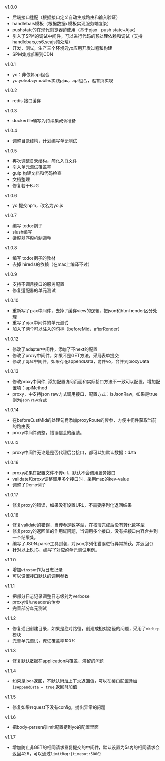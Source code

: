 v1.0.0

* 后端接口适配（根据接口定义自动生成路由和输入验证）
* handlebars模板（根据数据+模板实现服务端渲染）
* pushstate的在现代浏览器的使用（基于pjax：push state+Ajax）
* 引入了SPM的调试中间件，可以进行代码的预处理依赖和调试（支持handlebars,es6,seajs预处理）
* 开发，测试，生产三个环境的yo应用开发过程和构建
* SPM集成部署到CDN

v1.0.1

* yo：非依赖api组合
* yo.yohobuymobile:实践pjax，api组合，逛首页实现

v1.0.2

* redis 接口缓存

v1.0.3

* dockerfile编写为持续集成做准备

v1.0.4

* 调整目录结构，计划编写单元测试

v1.0.5

* 再次调整目录结构，简化入口文件
* 引入单元测试覆盖率
* gulp 构建文档和代码检查
* 文档整理
* 修复若干BUG

v1.0.6

* yo 提交npm，改名为yo.js

v1.0.7

* 编写 todos例子
* slush编写
* 适配器匹配机制调整

v1.0.8
* 编写 todos例子的教材
* 去掉 hiredis的依赖（在mac上编译不过）

v1.0.9

* 支持不调用接口的服务配置
* 修复适配器的单元测试

v1.0.10

* 重新写了pjax中间件，去掉了缓存view的逻辑，把json和html render区分处理
* 重写了pjax中间件的单元测试
* 加入了两个可以注入的句柄（beforeMid，afterRender）

v1.0.12

* 修改了adapter中间件，添加了不next的配置
* 修改了proxy中间件，如果不是GET方法，采用表单提交
* 修改了pjax中间件，如果存在appendData，附件vo，合并到proxyData

v1.0.13

* 修改proxy中间件, 添加配置访问页面和实际接口方法不一致可以配置，增加配置项：apiMethod
* proxy，中支持json raw方式调用接口，配置方式：isJsonRaw，如果是true则为json raw方式

v1.0.14

* 在beforeCustMid的处理句柄添加proxyRoute的传参，方便中间件获取当前的路由表
* proxy中间件调整，错误信息的组装。

v1.0.15

* proxy中间件无论是是否代理后台接口，都可以加默认数据：data

v1.0.16

* proxy如果在配置文件不传url，默认不会调用服务接口
* validate和proxy调整调用多个接口时，采用map的key-value
* 调整了Demo例子

v1.0.17
* 修复proxy的错误，如果没有设置URL，不需要序列化返回结果

v1.0.18
* 修复validate的错误，当传参是数字型，在校验完成后没有转化数字型
* 修复proxy的返回值的作用域问题，当调用多个接口，没有把接口内容合并到一个结果集。
* 编写了JSON.parse工具封装，对json序列化错误进行异常捕获，并返回`{}`
* 针对以上BUG，编写了对应的单元测试用例。

v1.1.0
* 增加`winston`作为日志记录
* 可以设置接口默认的调用参数

v1.1.1
* 把部分日志记录调整日志级别为verbose
* proxy增加header的传参
* 完善部分单元测试

v1.1.2
* 修复递归创建目录，如果是绝对路径，创建成相对路径的问题，采用了`mkdirp`模块
* 完善单元测试，保证覆盖率100%

v1.1.3
* 修复默认数据在application内覆盖，滞留的问题

v1.1.4
* 如果是json返回，不默认附加上下文返回值，可以在接口配置添加`isAppendData = true`,返回附加值

v1.1.5
* 修复如果request下没有config，抛出异常的问题

v1.1.6
* 把body-parser的limit配置提到yo的配置里面

v1.1.7
* 增加防止非GET的相同请求重复提交的中间件，默认设置为5s内的相同请求会返回429，可以通过`limitReq:{timeout:5000}`